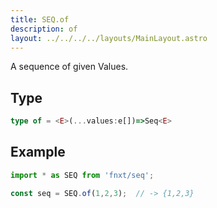 ```yaml
---
title: SEQ.of
description: of
layout: ../../../../layouts/MainLayout.astro
---
```

A sequence of given Values.

## Type
```ts
type of = <E>(...values:e[])=>Seq<E>
```

## Example
```ts
import * as SEQ from 'fnxt/seq';

const seq = SEQ.of(1,2,3);  // -> {1,2,3}
```
